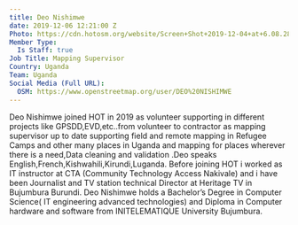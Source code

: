 ```yaml
---
title: Deo Nishimwe
date: 2019-12-06 12:21:00 Z
Photo: https://cdn.hotosm.org/website/Screen+Shot+2019-12-04+at+6.08.28+PM-9f39ac.png
Member Type:
  Is Staff: true
Job Title: Mapping Supervisor
Country: Uganda
Team: Uganda
Social Media (Full URL):
  OSM: https://www.openstreetmap.org/user/DEO%20NISHIMWE
---
```


Deo Nishimwe joined HOT in 2019 as volunteer supporting in different projects like GPSDD,EVD,etc..from volunteer to contractor as mapping supervisor up to date supporting field and remote mapping in Refugee Camps and other many places in Uganda and mapping for places wherever there is a need,Data cleaning and validation .Deo speaks English,French,Kishwahili,Kirundi,Luganda. Before joining HOT i worked as IT instructor at CTA (Community Technology Access Nakivale) and i have been Journalist and TV station technical Director at Heritage TV in Bujumbura Burundi. Deo Nishimwe holds a Bachelor’s Degree in Computer Science( IT engineering advanced technologies) and Diploma in Computer hardware and software from INITELEMATIQUE University Bujumbura.